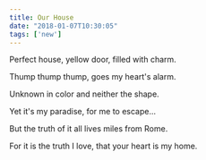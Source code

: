 ```yaml
---
title: Our House
date: "2018-01-07T10:30:05"
tags: ['new']
---
```


Perfect house, yellow door, filled with charm.

Thump thump thump, goes my heart's alarm.

Unknown in color and neither the shape.

Yet it's my paradise, for me to escape...

But the truth of it all lives miles from Rome.

For it is the truth I love, that your heart is my home.